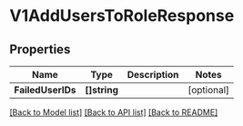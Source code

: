 # V1AddUsersToRoleResponse

## Properties

Name | Type | Description | Notes
------------ | ------------- | ------------- | -------------
**FailedUserIDs** | **[]string** |  | [optional] 

[[Back to Model list]](../README.md#documentation-for-models) [[Back to API list]](../README.md#documentation-for-api-endpoints) [[Back to README]](../README.md)


